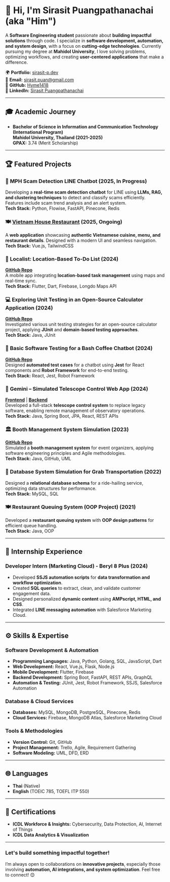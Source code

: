 # 👋 Hi, I'm Sirasit Puangpathanachai (aka "Him")

A **Software Engineering student** passionate about **building impactful solutions** through code. I specialize in **software development, automation, and system design**, with a focus on **cutting-edge technologies**. Currently pursuing my degree at **Mahidol University**, I love solving problems, optimizing workflows, and creating **user-centered applications** that make a difference.

🌍 **Portfolio:** [sirasit-p.dev](https://sirasit-p.dev)  
📧 **Email:** sirasit.puan@gmail.com  
📍 **GitHub:** [Hyme1418](https://github.com/Hyme1418)  
🔗 **LinkedIn:** [Sirasit Puangpathanachai](https://www.linkedin.com/in/sirasit-puangpathanachai)

---

## 🎓 Academic Journey  
- **Bachelor of Science in Information and Communication Technology (International Program)**  
  **Mahidol University, Thailand (2021-2025)**  
  **GPAX:** 3.74 (Merit Scholarship)

---

## 🏆 Featured Projects  

### 🚀 **MPH Scam Detection LINE Chatbot** (2025, In Progress)  
Developing a **real-time scam detection chatbot** for LINE using **LLMs, RAG, and clustering techniques** to detect and classify scams efficiently. Features include scam trend analysis and an alert system.  
**Tech Stack:** Python, Flowise, FastAPI, Pinecone, Redis

### 🍽️ [Vietnam House Restaurant](https://vietnamhouse.netlify.app/) (2025, Ongoing)  
A **web application** showcasing **authentic Vietnamese cuisine, menu, and restaurant details**. Designed with a modern UI and seamless navigation.  
**Tech Stack:** Vue.js, TailwindCSS    

### 📍 **Localist: Location-Based To-Do List** (2024)  
**[GitHub Repo](https://github.com/Hyme1418/localist)**  
A mobile app integrating **location-based task management** using maps and real-time sync.  
**Tech Stack:** Flutter, Dart, Firebase, Longdo Maps API  

### 💻 **Exploring Unit Testing in an Open-Source Calculator Application** (2024)  
**[GitHub Repo](https://github.com/Hyme1418/Calculator)**  
Investigated various unit testing strategies for an open-source calculator project, applying **JUnit** and **domain-based testing approaches**.  
**Tech Stack:** Java, JUnit  

### 🤖 **Basic Software Testing for a Bash Coffee Chatbot** (2024)  
**[GitHub Repo](https://github.com/ICT-Mahidol/2024-ITCS473-EsanLamSing-Supreme/tree/master/project%20phase%202)**  
Designed **automated test cases** for a chatbot using **Jest** for React components and **Robot Framework** for end-to-end testing.  
**Tech Stack:** React, Jest, Robot Framework  

### 🌌 **Gemini – Simulated Telescope Control Web App** (2024)  
**[Frontend](https://github.com/aritsulyn/Gemini-Esanlamsing-Frontend)** | **[Backend](https://github.com/aritsulyn/Gemini-Esanlamsing-Backend)**  
Developed a full-stack **telescope control system** to replace legacy software, enabling remote management of observatory operations.  
**Tech Stack:** Java, Spring Boot, JPA, React, REST APIs  

### 🏛 **Booth Management System Simulation** (2023)  
**[GitHub Repo](https://github.com/ICT-Mahidol/2023-ITCS371-1-TAN-TAN-)**  
Simulated a **booth management system** for event organizers, applying software engineering principles and Agile methodologies.  
**Tech Stack:** Java, GitHub, UML  

### 🚌 **Database System Simulation for Grab Transportation** (2022)  
Designed a **relational database schema** for a ride-hailing service, optimizing data structures for performance.  
**Tech Stack:** MySQL, SQL  

### 🍽 **Restaurant Queuing System (OOP Project)** (2021)  
Developed a **restaurant queuing system** with **OOP design patterns** for efficient queue handling.  
**Tech Stack:** Java, OOP  

---

## 💼 Internship Experience  

### **Developer Intern (Marketing Cloud) - Beryl 8 Plus (2024)**  
- Developed **SSJS automation scripts** for **data transformation and workflow optimization**.  
- Created **SQL queries** to extract, clean, and validate customer engagement data.  
- Designed personalized **dynamic content** using **AMPscript, HTML, and CSS**.  
- Integrated **LINE messaging automation** with Salesforce Marketing Cloud.  

---

## ⚙️ Skills & Expertise  

### **Software Development & Automation**  
- **Programming Languages:** Java, Python, Golang, SQL, JavaScript, Dart  
- **Web Development:** React, Vue.js, Flask, Node.js  
- **Mobile Development:** Flutter, Firebase  
- **Backend Development:** Spring Boot, FastAPI, REST APIs, GraphQL  
- **Automation & Testing:** JUnit, Jest, Robot Framework, SSJS, Salesforce Automation  

### **Database & Cloud Services**  
- **Databases:** MySQL, MongoDB, PostgreSQL, Pinecone, Redis  
- **Cloud Services:** Firebase, MongoDB Atlas, Salesforce Marketing Cloud  

### **Tools & Methodologies**  
- **Version Control:** Git, GitHub  
- **Project Management:** Trello, Agile, Requirement Gathering  
- **Software Modeling:** UML, DFD, ERD  

---

## 🌐 Languages  
- **Thai** (Native)  
- **English** (TOEIC 785, TOEFL ITP 550)  

---

## 🏅 Certifications  
- **ICDL Workforce & Insights:** Cybersecurity, Data Protection, AI, Internet of Things  
- **ICDL Data Analytics & Visualization**  

---

### **Let's build something impactful together!**  
I’m always open to collaborations on **innovative projects**, especially those involving **automation, AI integrations, and system optimization**. Feel free to connect! 😊  
